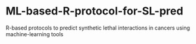 # ML-based-R-protocol-for-SL-pred
R-based protocols to predict synthetic lethal interactions in cancers using machine-learning tools
